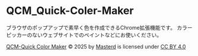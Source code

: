 # QCM_Quick-Coler-Maker

ブラウザのポップアップで素早く色を作成できるChrome拡張機能です。
カラーピッカーのないウェブサイトでのペイントなどにお使いください。


<a href="https://github.com/MasterdTKD/QCM_Quick-Coler-Maker/tree/main">QCM-Quick Color Maker</a> © 2025 by <a href="https://github.com/MasterdTKD">Masterd</a> is licensed under <a href="https://creativecommons.org/licenses/by/4.0/">CC BY 4.0</a><img src="https://mirrors.creativecommons.org/presskit/icons/cc.svg" alt="" style="max-width: 1em;max-height:1em;margin-left: .2em;"><img src="https://mirrors.creativecommons.org/presskit/icons/by.svg" alt="" style="max-width: 1em;max-height:1em;margin-left: .2em;">
